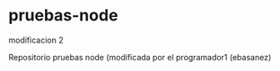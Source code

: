 pruebas-node
============
modificacion 2

Repositorio pruebas node (modificada por el programador1 (ebasanez)

